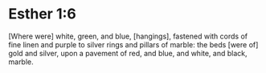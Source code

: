 # Esther 1:6

[Where were] white, green, and blue, [hangings], fastened with cords of fine linen and purple to silver rings and pillars of marble: the beds [were of] gold and silver, upon a pavement of red, and blue, and white, and black, marble.